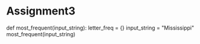# Assignment3
def most_frequent(input_string):
    letter_freq = {}
input_string = "Mississippi"
most_frequent(input_string)

